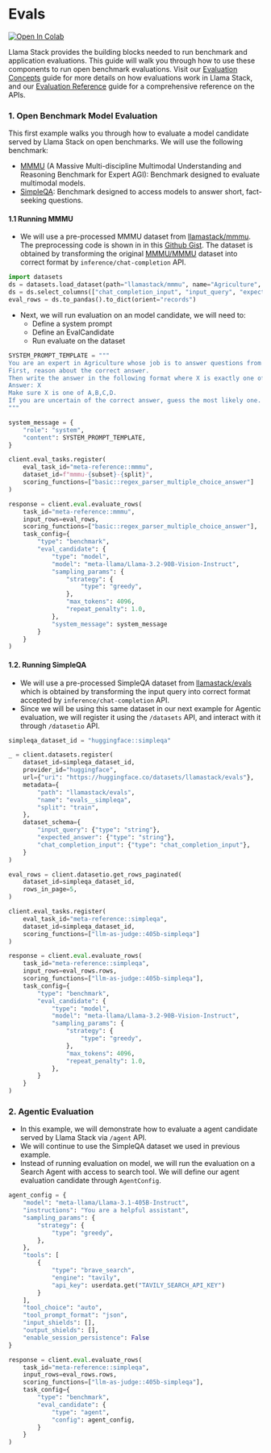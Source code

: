 # Evals

[![Open In Colab](https://colab.research.google.com/assets/colab-badge.svg)](https://colab.research.google.com/drive/10CHyykee9j2OigaIcRv47BKG9mrNm0tJ?usp=sharing)

Llama Stack provides the building blocks needed to run benchmark and application evaluations. This guide will walk you through how to use these components to run open benchmark evaluations. Visit our [Evaluation Concepts](../concepts/evaluation_concepts.md) guide for more details on how evaluations work in Llama Stack, and our [Evaluation Reference](../references/evals_reference/index.md) guide for a comprehensive reference on the APIs.

### 1. Open Benchmark Model Evaluation

This first example walks you through how to evaluate a model candidate served by Llama Stack on open benchmarks. We will use the following benchmark:
- [MMMU](https://arxiv.org/abs/2311.16502) (A Massive Multi-discipline Multimodal Understanding and Reasoning Benchmark for Expert AGI): Benchmark designed to evaluate multimodal models.
- [SimpleQA](https://openai.com/index/introducing-simpleqa/): Benchmark designed to access models to answer short, fact-seeking questions.

#### 1.1 Running MMMU
- We will use a pre-processed MMMU dataset from [llamastack/mmmu](https://huggingface.co/datasets/llamastack/mmmu). The preprocessing code is shown in in this [Github Gist](https://gist.github.com/yanxi0830/118e9c560227d27132a7fd10e2c92840). The dataset is obtained by transforming the original [MMMU/MMMU](https://huggingface.co/datasets/MMMU/MMMU) dataset into correct format by `inference/chat-completion` API.

```python
import datasets
ds = datasets.load_dataset(path="llamastack/mmmu", name="Agriculture", split="dev")
ds = ds.select_columns(["chat_completion_input", "input_query", "expected_answer"])
eval_rows = ds.to_pandas().to_dict(orient="records")
```

- Next, we will run evaluation on an model candidate, we will need to:
  - Define a system prompt
  - Define an EvalCandidate
  - Run evaluate on the dataset

```python
SYSTEM_PROMPT_TEMPLATE = """
You are an expert in Agriculture whose job is to answer questions from the user using images.
First, reason about the correct answer.
Then write the answer in the following format where X is exactly one of A,B,C,D:
Answer: X
Make sure X is one of A,B,C,D.
If you are uncertain of the correct answer, guess the most likely one.
"""

system_message = {
    "role": "system",
    "content": SYSTEM_PROMPT_TEMPLATE,
}

client.eval_tasks.register(
    eval_task_id="meta-reference::mmmu",
    dataset_id=f"mmmu-{subset}-{split}",
    scoring_functions=["basic::regex_parser_multiple_choice_answer"]
)

response = client.eval.evaluate_rows(
    task_id="meta-reference::mmmu",
    input_rows=eval_rows,
    scoring_functions=["basic::regex_parser_multiple_choice_answer"],
    task_config={
        "type": "benchmark",
        "eval_candidate": {
            "type": "model",
            "model": "meta-llama/Llama-3.2-90B-Vision-Instruct",
            "sampling_params": {
                "strategy": {
                    "type": "greedy",
                },
                "max_tokens": 4096,
                "repeat_penalty": 1.0,
            },
            "system_message": system_message
        }
    }
)
```

#### 1.2. Running SimpleQA
- We will use a pre-processed SimpleQA dataset from [llamastack/evals](https://huggingface.co/datasets/llamastack/evals/viewer/evals__simpleqa) which is obtained by transforming the input query into correct format accepted by `inference/chat-completion` API.
- Since we will be using this same dataset in our next example for Agentic evaluation, we will register it using the `/datasets` API, and interact with it through `/datasetio` API.

```python
simpleqa_dataset_id = "huggingface::simpleqa"

_ = client.datasets.register(
    dataset_id=simpleqa_dataset_id,
    provider_id="huggingface",
    url={"uri": "https://huggingface.co/datasets/llamastack/evals"},
    metadata={
        "path": "llamastack/evals",
        "name": "evals__simpleqa",
        "split": "train",
    },
    dataset_schema={
        "input_query": {"type": "string"},
        "expected_answer": {"type": "string"},
        "chat_completion_input": {"type": "chat_completion_input"},
    }
)

eval_rows = client.datasetio.get_rows_paginated(
    dataset_id=simpleqa_dataset_id,
    rows_in_page=5,
)
```

```python
client.eval_tasks.register(
    eval_task_id="meta-reference::simpleqa",
    dataset_id=simpleqa_dataset_id,
    scoring_functions=["llm-as-judge::405b-simpleqa"]
)

response = client.eval.evaluate_rows(
    task_id="meta-reference::simpleqa",
    input_rows=eval_rows.rows,
    scoring_functions=["llm-as-judge::405b-simpleqa"],
    task_config={
        "type": "benchmark",
        "eval_candidate": {
            "type": "model",
            "model": "meta-llama/Llama-3.2-90B-Vision-Instruct",
            "sampling_params": {
                "strategy": {
                    "type": "greedy",
                },
                "max_tokens": 4096,
                "repeat_penalty": 1.0,
            },
        }
    }
)
```


### 2. Agentic Evaluation
- In this example, we will demonstrate how to evaluate a agent candidate served by Llama Stack via `/agent` API.
- We will continue to use the SimpleQA dataset we used in previous example.
- Instead of running evaluation on model, we will run the evaluation on a Search Agent with access to search tool. We will define our agent evaluation candidate through `AgentConfig`.

```python
agent_config = {
    "model": "meta-llama/Llama-3.1-405B-Instruct",
    "instructions": "You are a helpful assistant",
    "sampling_params": {
        "strategy": {
            "type": "greedy",
        },
    },
    "tools": [
        {
            "type": "brave_search",
            "engine": "tavily",
            "api_key": userdata.get("TAVILY_SEARCH_API_KEY")
        }
    ],
    "tool_choice": "auto",
    "tool_prompt_format": "json",
    "input_shields": [],
    "output_shields": [],
    "enable_session_persistence": False
}

response = client.eval.evaluate_rows(
    task_id="meta-reference::simpleqa",
    input_rows=eval_rows.rows,
    scoring_functions=["llm-as-judge::405b-simpleqa"],
    task_config={
        "type": "benchmark",
        "eval_candidate": {
            "type": "agent",
            "config": agent_config,
        }
    }
)
```
